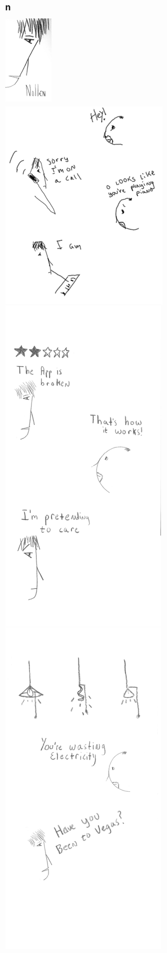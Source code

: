 # n

<img src="https://raw.githubusercontent.com/tahmmee/n/master/i/cover.png" width="148">

[![Unitasking](i/IMG_20191211_221255_305.jpg?raw=true)](https://www.instagram.com/nollenvoid/)
[![pump fake](i/pumpfake.png?raw=true)](https://www.instagram.com/nollenvoid/)
[![vegas lights](i/lights.png?raw=true)](https://www.instagram.com/nollenvoid/)

